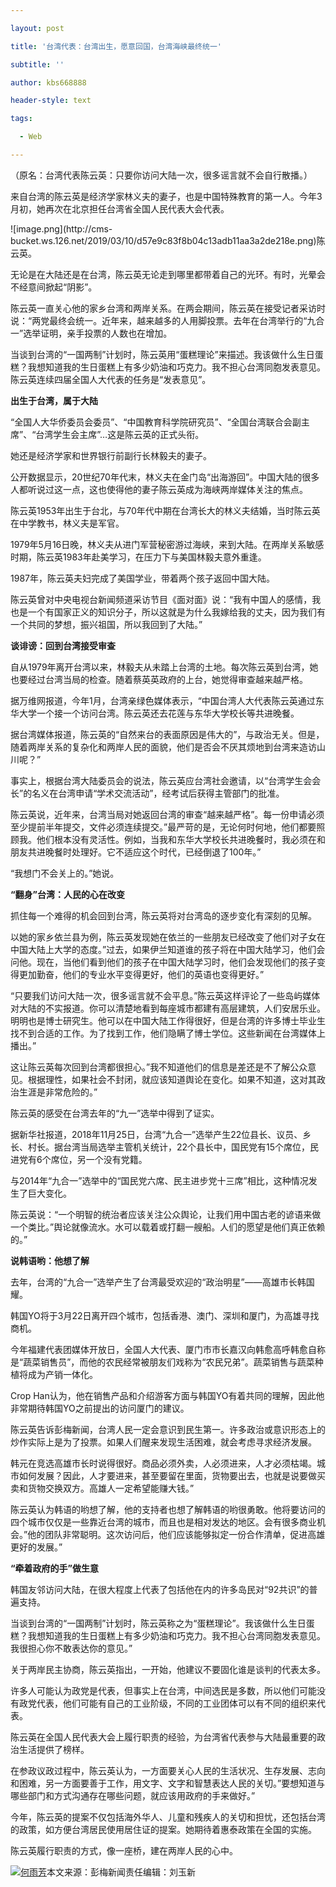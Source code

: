 ---
layout: post
title: '台湾代表：台湾出生，愿意回国，台湾海峡最终统一'
subtitle: ''
author: kbs668888
header-style: text
tags:
  - Web
---
（原名：台湾代表陈云英：只要你访问大陆一次，很多谣言就不会自行散播。）

来自台湾的陈云英是经济学家林义夫的妻子，也是中国特殊教育的第一人。今年3月初，她再次在北京担任台湾省全国人民代表大会代表。

![image.png](http://cms-
bucket.ws.126.net/2019/03/10/d57e9c83f8b04c13adb11aa3a2de218e.png)陈云英。

无论是在大陆还是在台湾，陈云英无论走到哪里都带着自己的光环。有时，光晕会不经意间掀起“阴影”。

陈云英一直关心他的家乡台湾和两岸关系。在两会期间，陈云英在接受记者采访时说：“两党最终会统一。近年来，越来越多的人用脚投票。去年在台湾举行的“九合一”选举证明，亲手投票的人数也在增加。

当谈到台湾的“一国两制”计划时，陈云英用“蛋糕理论”来描述。我该做什么生日蛋糕？我想知道我的生日蛋糕上有多少奶油和巧克力。我不担心台湾同胞发表意见。陈云英连续四届全国人大代表的任务是“发表意见”。

 **出生于台湾，属于大陆**

“全国人大华侨委员会委员”、“中国教育科学院研究员”、“全国台湾联合会副主席”、“台湾学生会主席”…这是陈云英的正式头衔。

她还是经济学家和世界银行前副行长林毅夫的妻子。

公开数据显示，20世纪70年代末，林义夫在金门岛“出海游回”。中国大陆的很多人都听说过这一点，这也使得他的妻子陈云英成为海峡两岸媒体关注的焦点。

陈云英1953年出生于台北，与70年代中期在台湾长大的林义夫结婚，当时陈云英在中学教书，林义夫是军官。

1979年5月16日晚，林义夫从进门军营秘密游过海峡，来到大陆。在两岸关系敏感时期，陈云英1983年赴美学习，在压力下与美国林毅夫意外重逢。

1987年，陈云英夫妇完成了美国学业，带着两个孩子返回中国大陆。

陈云英曾对中央电视台新闻频道采访节目《面对面》说：“我有中国人的感情，我也是一个有国家正义的知识分子，所以这就是为什么我嫁给我的丈夫，因为我们有一个共同的梦想，振兴祖国，所以我回到了大陆。”

 **谈诽谤：回到台湾接受审查**

自从1979年离开台湾以来，林毅夫从未踏上台湾的土地。每次陈云英到台湾，她也要经过台湾当局的检查。随着蔡英英政府的上台，她觉得审查越来越严格。

据万维网报道，今年1月，台湾亲绿色媒体表示，“中国台湾人大代表陈云英通过东华大学一个接一个访问台湾。陈云英还去花莲与东华大学校长等共进晚餐。

据台湾媒体报道，陈云英的“自然来台的表面原因是伟大的”，与政治无关。但是，随着两岸关系的复杂化和两岸人民的面貌，他们是否会不厌其烦地到台湾来造访山川呢？”

事实上，根据台湾大陆委员会的说法，陈云英应台湾社会邀请，以“台湾学生会会长”的名义在台湾申请“学术交流活动”，经考试后获得主管部门的批准。

陈云英说，近年来，台湾当局对她返回台湾的审查“越来越严格”。每一份申请必须至少提前半年提交，文件必须连续提交。”最严苛的是，无论何时何地，他们都要照顾我。他们根本没有灵活性。例如，当我和东华大学校长共进晚餐时，我必须在和朋友共进晚餐时处理好。它不适应这个时代，已经倒退了100年。”

“我想门不会关上的。”她说。

 **“翻身”台湾：人民的心在改变**

抓住每一个难得的机会回到台湾，陈云英将对台湾岛的逐步变化有深刻的见解。

以她的家乡依兰县为例，陈云英发现她在依兰的一些朋友已经改变了他们对子女在中国大陆上大学的态度。”过去，如果伊兰知道谁的孩子将在中国大陆学习，他们会问他。现在，当他们看到他们的孩子在中国大陆学习时，他们会发现他们的孩子变得更加勤奋，他们的专业水平变得更好，他们的英语也变得更好。”

“只要我们访问大陆一次，很多谣言就不会平息。”陈云英这样评论了一些岛屿媒体对大陆的不实报道。你可以清楚地看到每座城市都建有高层建筑，人们安居乐业。明明也是博士研究生。他可以在中国大陆工作得很好，但是台湾的许多博士毕业生找不到合适的工作。为了找到工作，他们隐瞒了博士学位。这些新闻在台湾媒体上播出。”

这让陈云英每次回到台湾都很担心。”我不知道他们的信息是差还是不了解公众意见。根据理性，如果社会不封闭，就应该知道舆论在变化。如果不知道，这对其政治生涯是非常危险的。”

陈云英的感受在台湾去年的“九一”选举中得到了证实。

据新华社报道，2018年11月25日，台湾“九合一”选举产生22位县长、议员、乡长、村长。据台湾当局选举主管机关统计，22个县长中，国民党有15个席位，民进党有6个席位，另一个没有党籍。

与2014年“九合一”选举中的“国民党六席、民主进步党十三席”相比，这种情况发生了巨大变化。

陈云英说：“一个明智的统治者应该关注公众舆论，让我们用中国古老的谚语来做一个类比。”舆论就像流水。水可以载着或打翻一艘船。人们的愿望是他们真正依赖的。”

 **说韩语哟：他想了解**

去年，台湾的“九合一”选举产生了台湾最受欢迎的“政治明星”——高雄市长韩国耀。

韩国YO将于3月22日离开四个城市，包括香港、澳门、深圳和厦门，为高雄寻找商机。

今年福建代表团媒体开放日，全国人大代表、厦门市市长嘉汉向韩愈高呼韩愈自称是“蔬菜销售员”，而他的农民经常被朋友们戏称为“农民兄弟”。蔬菜销售与蔬菜种植将成为产销一体化。

Crop Han认为，他在销售产品和介绍游客方面与韩国YO有着共同的理解，因此他非常期待韩国YO之前提出的访问厦门的建议。

陈云英告诉彭梅新闻，台湾人民一定会意识到民生第一。许多政治或意识形态上的炒作实际上是为了投票。如果人们醒来发现生活困难，就会考虑寻求经济发展。

韩元在竞选高雄市长时说得很好。商品必须外卖，人必须进来，人才必须枯竭。城市如何发展？因此，人才要进来，甚至要留在里面，货物要出去，也就是说要做买卖和货物交换双方。高雄人一定希望能赚大钱。”

陈云英认为韩语的哟想了解，他的支持者也想了解韩语的哟很勇敢。他将要访问的四个城市仅仅是一些靠近台湾的城市，而且也是相对发达的地区。会有很多商业机会。”他的团队非常聪明。这次访问后，他们应该能够拟定一份合作清单，促进高雄更好的发展。”

 **“牵着政府的手”做生意**

韩国友邻访问大陆，在很大程度上代表了包括他在内的许多岛民对“92共识”的普遍支持。

当谈到台湾的“一国两制”计划时，陈云英称之为“蛋糕理论”。我该做什么生日蛋糕？我想知道我的生日蛋糕上有多少奶油和巧克力。我不担心台湾同胞发表意见。我很担心你不敢表达你的意见。”

关于两岸民主协商，陈云英指出，一开始，他建议不要固化谁是谈判的代表太多。

许多人可能认为政党是代表，但事实上在台湾，中间选民是多数，所以他们可能没有政党代表，他们可能有自己的工业阶级，不同的工业团体可以有不同的组织来代表。

陈云英在全国人民代表大会上履行职责的经验，为台湾省代表参与大陆最重要的政治生活提供了榜样。

在参政议政过程中，陈云英认为，一方面要关心人民的生活状况、生存发展、志向和困难，另一方面要善于工作，用文字、文字和智慧表达人民的关切。”要想知道与哪些部门和方式沟通存在哪些问题，就应该用政府的手来做好。”

今年，陈云英的提案不仅包括海外华人、儿童和残疾人的关切和担忧，还包括台湾的政策，如方便台湾居民使用居住证的提案。她期待着惠泰政策在全国的实施。

陈云英履行职责的方式，像一座桥，建在两岸人民的心中。

[![何雨芳](http://img1.cache.netease.com/cnews/css13/img/end_news.png)](http://news.163.com/)本文来源：彭梅新闻责任编辑：刘玉新

